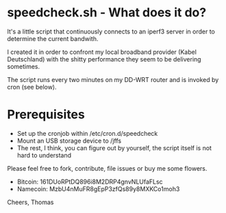 speedcheck.sh - What does it do?
=======

It's a little script that continuously connects to an iperf3 server in order to determine the current bandwith.

I created it in order to confront my local broadband provider (Kabel Deutschland) with the shitty performance they seem to be delivering sometimes.

The script runs every two minutes on my DD-WRT router and is invoked by cron (see below).

Prerequisites
=======

  * Set up the cronjob within /etc/cron.d/speedcheck
  * Mount an USB storage device to /jffs
  * The rest, I think, you can figure out by yourself, the script itself is not hard to understand

Please feel free to fork, contribute, file issues or buy me some flowers.

* Bitcoin: 161DUoRPtDQ896i8M2DRP4gnvNLUfaFLsc
* Namecoin: MzbU4nMuFR8gEpP3zfQs89y8MXKCo1moh3

Cheers, Thomas
